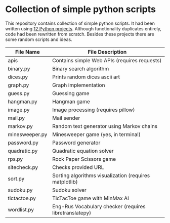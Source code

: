 # Collection of simple python scripts

This repository contains collection of simple python scripts. It had been written using [12 Python projects](https://www.youtube.com/watch?v=8ext9G7xspg). Although functionality duplicates entirely, code had been rewritten from scratch. Besides these projects there are some random scripts and ideas.

| File Name | File Description |
|-----------|------------------|
| apis | Contains simple Web APIs (requires requests) |
| binary.py | Binary search algorithm |
| dices.py  | Prints random dices ascii art |
| graph.py  | Graph implementation |
| guess.py  | Guessing game |
| hangman.py | Hangman game |
| image.py  | Image processing (requires pillow) |
| mail.py   | Mail sender |
| markov.py | Random text generator using Markov chains |
| minesweeper.py | Minesweeper game (yes, in terminal) |
| password.py | Password generator |
| quadratic.py | Quadratic equation solver |
| rps.py | Rock Paper Scissors game |
| sitecheck.py | Checks provided URL |
| sort.py | Sorting algorithms visualization (requires matplotlib) |
| sudoku.py | Sudoku solver |
| tictactoe.py | TicTacToe game with MinMax AI |
| wordlist.py  | Eng-Rus Vocabulary checker (requires libretranslatepy) |
